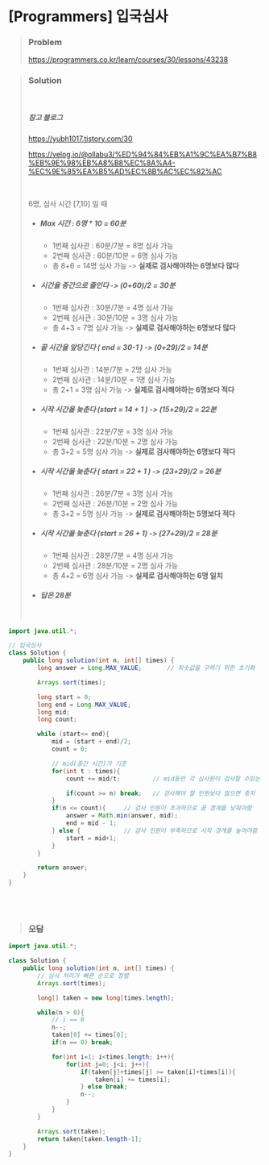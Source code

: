 # [Programmers] 입국심사



> ### Problem
>
> https://programmers.co.kr/learn/courses/30/lessons/43238
>



> ### Solution
>
> <br>
>
> ##### 참고 블로그
>
> https://yubh1017.tistory.com/30
>
> https://velog.io/@ollabu3/%ED%94%84%EB%A1%9C%EA%B7%B8%EB%9E%98%EB%A8%B8%EC%8A%A4-%EC%9E%85%EA%B5%AD%EC%8B%AC%EC%82%AC
>
> <br>
>
> 6명, 심사 시간 [7,10] 일 때
>
> - ##### Max 시간 : 6명 * 10 = 60분
>
>   - 1번째 심사관 : 60분/7분 = 8명 심사 가능
>   - 2번째 심사관 : 60분/10분 = 6명 심사 가능
>   - 총 8+6 = 14명 심사 가능 -> **실제로 검사해야하는 6명보다 많다**
>
> - ##### 시간을 중간으로 줄인다 -> (0+60)/2 = 30분
>
>   -  1번째 심사관 : 30분/7분 = 4명 심사 가능
>   - 2번째 심사관 : 30분/10분 = 3명 심사 가능
>   - 총 4+3 = 7명 심사 가능 -> **실제로 검사해야하는 6명보다 많다**
>
> - ##### 끝 시간을 앞당긴다 ( end = 30-1 ) -> (0+29)/2 = 14분
>
>   - 1번째 심사관 : 14분/7분 = 2명 심사 가능
>   - 2번째 심사관 : 14분/10분 = 1명 심사 가능
>   - 총 2+1 = 3명 심사 가능 -> **실제로 검사해야하는 6명보다 적다**
>   
> - ##### 시작 시간을 늦춘다 (start = 14 + 1 ) -> (15+29)/2 = 22분
>
>   - 1번째 심사관 : 22분/7분 = 3명 심사 가능
>   - 2번째 심사관 : 22분/10분 = 2명 심사 가능
>   - 총 3+2 = 5명 심사 가능 -> **실제로 검사해야하는 6명보다 적다**
>
> - ##### 시작 시간을 늦춘다 ( start = 22 + 1 ) -> (23+29)/2 = 26분
>
>   - 1번째 심사관 : 26분/7분 = 3명 심사 가능
>   - 2번째 심사관 : 26분/10분 = 2명 심사 가능
>   - 총 3+2 = 5명 심사 가능 -> **실제로 검사해야하는 5명보다 적다**
>
> - ##### 시작 시간을 늦춘다 (start = 26 + 1) -> (27+29)/2 = 28분
>
>   - 1번째 심사관 : 28분/7분 = 4명 심사 가능
>   - 2번째 심사관 : 28분/10분 = 2명 심사 가능
>   - 총 4+2 = 6명 심사 가능 -> **실제로 검사해야하는 6명 일치**
>
> - ##### 답은 28분
>
> <br>

```java
import java.util.*;

// 입국심사
class Solution {
    public long solution(int n, int[] times) {
        long answer = Long.MAX_VALUE;       // 최솟값을 구하기 위한 초기화

        Arrays.sort(times);

        long start = 0;
        long end = Long.MAX_VALUE;
        long mid;
        long count;

        while (start<= end){
            mid = (start + end)/2;
            count = 0;

            // mid(중간 시간)가 기준
            for(int t : times){
                count += mid/t;         // mid동안 각 심사원이 검사할 수있는 사람 수 ++

                if(count >= n) break;   // 검사해야 할 인원보다 많으면 중지
            }
            if(n <= count){     // 검사 인원이 초과하므로 끝 경계를 낮춰야함
                answer = Math.min(answer, mid);
                end = mid - 1;
            } else {            // 검사 인원이 부족하므로 시작 경계를 높여야함
                start = mid+1;
            }
        }

        return answer;
    }
}
```

<br>

<br>

> ### <del>오답</del>

```java
import java.util.*;

class Solution {
    public long solution(int n, int[] times) {
        // 심사 처리가 빠른 순으로 정렬
        Arrays.sort(times);

        long[] taken = new long[times.length];

        while(n > 0){
            // i == 0
            n--;
            taken[0] += times[0];
            if(n == 0) break;

            for(int i=1; i<times.length; i++){
                for(int j=0; j<i; j++){
                    if(taken[j]+times[j] >= taken[i]+times[i]){
                        taken[i] += times[i];
                    } else break;
                    n--;
                }
            }
        }

        Arrays.sort(taken);
        return taken[taken.length-1];
    }
}
```
